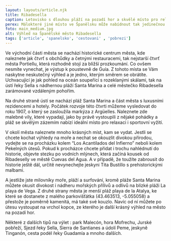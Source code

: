 ```yaml
---
layout: layouts/article.njk
title: Ribadesella
caption: Letovisko s dlouhou pláží na pozadí hor a skvělé místo pro relaxaci.
perex: Málokteré jiné místo ve Španělsku může nabídnout tak jedinečnou scenerii jako městečko Ribadesella nacházející se v Asturii u ústí řeky Sella. Na pozadí se tyčí vrcholky pohoří Picos de Europa, jehož svahy se postupně svažují k řece Selle, která dělí městečko na dvě velmi odlišné části a jejíž ústí je lemováno plážemi s bílým pískem.
foto: main_medium.jpg
alt: Výhled na Španělské město Ribadesella
tags: ['article', 'spanelsko', 'cestovani' , 'pobrezi']
---
```


Ve východní části města se nachází historické centrum města, kde naleznete jak čtvrť s obchůdky a četnými restauracemi, tak nejstarší čtvrť města Portiellu, která rozhodně stojí za bližší prozkoumání. Co ovšem nesmíte vynechat, je výstup k poustevně de Guía. Z tohoto místa se Vám naskytne neskutečný výhled a je jedno, kterým směrem se obrátíte. Uchvacující je jak pohled na oceán soupeřící s rozeklanými skálami, tak na ústí řeky Sella s nádhernou pláží Santa Marina a celé městečko Ribadesella zarámované vzdáleným pohořím. 

Na druhé straně ústí se nachází pláž Santa Marina a část města s luxusními rezidencemi a hotely. Počátek rozvoje této čtvrti můžeme vysledovat do roku 1907, o který se zasloužila markýza z Argüelles. Naleznete zde malebné vily, které vypadají, jako by právě vystoupili z nějaké pohádky a pláž se skvělým zázemím nabízí ideální místo pro relaxaci i sportovní vyžití.

V okolí města naleznete mnoho krásných míst, kam se vydat. Jestli se chcete kochat výhledy na moře a nechat se okouzlit divokou přírodou, vydejte se na procházku kolem “Los Acantilados del Infierno” neboli kolem Pekelných útesů. Pokud k procházce chcete přidat i trochu nahlédnutí do historie, objevte stezku po vodních mlýnech, která začíná kousek od Ribadeselly ve městě Cuevas del Agua. A v případě, že toužíte zabrousit do historie ještě dál, určitě nevynechejte jeskyni Tita Bustillo s prehistorickými malbami.

A jestliže jste milovníky moře, pláží a surfování, kromě pláže Santa Marina můžete okusit divokost i nádheru mořských přílivů a odlivů na blízké pláži La playa de Vega. Z druhé strany města je menší pláž playa de la Atalya, ke které se dostanete z malého parkovišťátka (43.463513, -5.055058) a přestože je poměrně kamenitá, má také své kouzlo. Navíc od ní můžete po útesu vystoupat na vrchol kopce, ze kterého je další krásný výhled na město na pozadí hor.

Některé z dalších tipů na výlet : park Malecón, hora Mofrechu, Jurské pobřeží, Sjezd řeky Sella, Sierra de Santianes a údolí Peme, jeskyně Tinganón, cesta podél řeky Guadamía a mnoho dalších.
